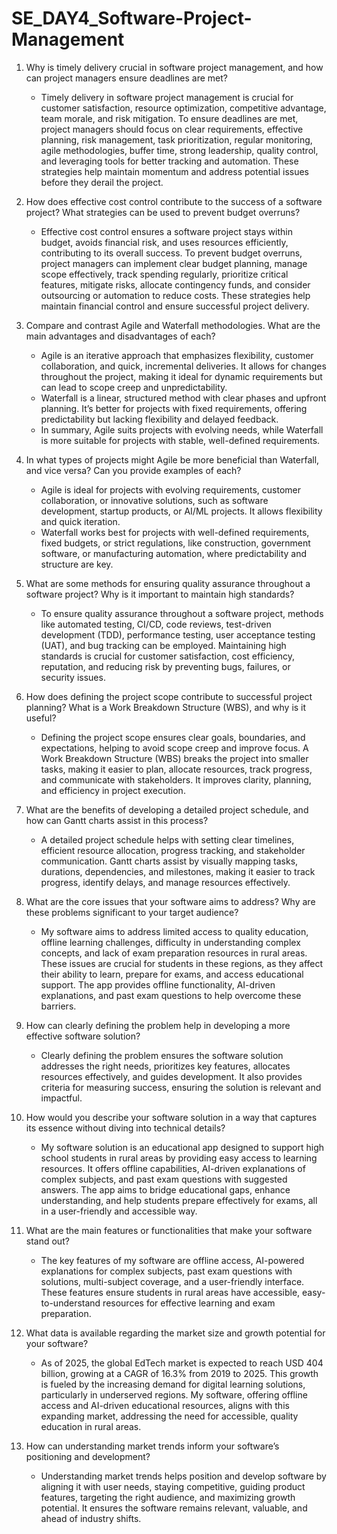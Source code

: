 # SE_DAY4_Software-Project-Management

1. Why is timely delivery crucial in software project management, and how can project managers ensure deadlines are met?

   - Timely delivery in software project management is crucial for customer satisfaction, resource optimization, competitive advantage, team morale, and risk mitigation. To ensure deadlines are met, project managers should focus on clear requirements, effective planning, risk management, task prioritization, regular monitoring, agile methodologies, buffer time, strong leadership, quality control, and leveraging tools for better tracking and automation. These strategies help maintain momentum and address potential issues before they derail the project.
  
2. How does effective cost control contribute to the success of a software project? What strategies can be used to prevent budget overruns?

   - Effective cost control ensures a software project stays within budget, avoids financial risk, and uses resources efficiently, contributing to its overall success. To prevent budget overruns, project managers can implement clear budget planning, manage scope effectively, track spending regularly, prioritize critical features, mitigate risks, allocate contingency funds, and consider outsourcing or automation to reduce costs. These strategies help maintain financial control and ensure successful project delivery.
     
3. Compare and contrast Agile and Waterfall methodologies. What are the main advantages and disadvantages of each?

   - Agile is an iterative approach that emphasizes flexibility, customer collaboration, and quick, incremental deliveries. It allows for changes throughout the project, making it ideal for dynamic requirements but can lead to scope creep and unpredictability.
   - Waterfall is a linear, structured method with clear phases and upfront planning. It’s better for projects with fixed requirements, offering predictability but lacking flexibility and delayed feedback.
   - In summary, Agile suits projects with evolving needs, while Waterfall is more suitable for projects with stable, well-defined requirements.
     
4. In what types of projects might Agile be more beneficial than Waterfall, and vice versa? Can you provide examples of each?

   - Agile is ideal for projects with evolving requirements, customer collaboration, or innovative solutions, such as software development, startup products, or AI/ML projects. It allows flexibility and quick iteration.
   - Waterfall works best for projects with well-defined requirements, fixed budgets, or strict regulations, like construction, government software, or manufacturing automation, where predictability and structure are key.
     
5. What are some methods for ensuring quality assurance throughout a software project? Why is it important to maintain high standards?

   - To ensure quality assurance throughout a software project, methods like automated testing, CI/CD, code reviews, test-driven development (TDD), performance testing, user acceptance testing (UAT), and bug tracking can be employed. Maintaining high standards is crucial for customer satisfaction, cost efficiency, reputation, and reducing risk by preventing bugs, failures, or security issues.
     
6. How does defining the project scope contribute to successful project planning? What is a Work Breakdown Structure (WBS), and why is it useful?

   - Defining the project scope ensures clear goals, boundaries, and expectations, helping to avoid scope creep and improve focus. A Work Breakdown Structure (WBS) breaks the project into smaller tasks, making it easier to plan, allocate resources, track progress, and communicate with stakeholders. It improves clarity, planning, and efficiency in project execution.
     
7. What are the benefits of developing a detailed project schedule, and how can Gantt charts assist in this process?

   - A detailed project schedule helps with setting clear timelines, efficient resource allocation, progress tracking, and stakeholder communication. Gantt charts assist by visually mapping tasks, durations, dependencies, and milestones, making it easier to track progress, identify delays, and manage resources effectively.
     
8. What are the core issues that your software aims to address? Why are these problems significant to your target audience?

    - My software aims to address limited access to quality education, offline learning challenges, difficulty in understanding complex concepts, and lack of exam preparation resources in rural areas. These issues are crucial for students in these regions, as they affect their ability to learn, prepare for exams, and access educational support. The app provides offline functionality, AI-driven explanations, and past exam questions to help overcome these barriers.
      
9. How can clearly defining the problem help in developing a more effective software solution?

    - Clearly defining the problem ensures the software solution addresses the right needs, prioritizes key features, allocates resources effectively, and guides development. It also provides criteria for measuring success, ensuring the solution is relevant and impactful.
      
10. How would you describe your software solution in a way that captures its essence without diving into technical details?

    - My software solution is an educational app designed to support high school students in rural areas by providing easy access to learning resources. It offers offline capabilities, AI-driven explanations of complex subjects, and past exam questions with suggested answers. The app aims to bridge educational gaps, enhance understanding, and help students prepare effectively for exams, all in a user-friendly and accessible way.
      
11. What are the main features or functionalities that make your software stand out?

    - The key features of my software are offline access, AI-powered explanations for complex subjects, past exam questions with solutions, multi-subject coverage, and a user-friendly interface. These features ensure students in rural areas have accessible, easy-to-understand resources for effective learning and exam preparation.
      
12. What data is available regarding the market size and growth potential for your software?

    - As of 2025, the global EdTech market is expected to reach USD 404 billion, growing at a CAGR of 16.3% from 2019 to 2025. This growth is fueled by the increasing demand for digital learning solutions, particularly in underserved regions. My software, offering offline access and AI-driven educational resources, aligns with this expanding market, addressing the need for accessible, quality education in rural areas.
      
13. How can understanding market trends inform your software’s positioning and development?

    - Understanding market trends helps position and develop software by aligning it with user needs, staying competitive, guiding product features, targeting the right audience, and maximizing growth potential. It ensures the software remains relevant, valuable, and ahead of industry shifts.
